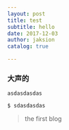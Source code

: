 ```yaml
---
layout: post
title: test
subtitle: hello
date: 2017-12-03
author: jaksion
catalog: true

---
```


### 大声的

```
asdasdasdas
```
```
$ sdasdasdas
```
> the first blog
